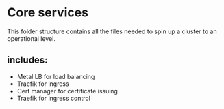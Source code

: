 # Core services 

This folder structure contains all the files needed to spin up a cluster to an operational level. 

## includes:
- Metal LB for load balancing
- Traefik for ingress
- Cert manager for certificate issuing
- Traefik for ingress control